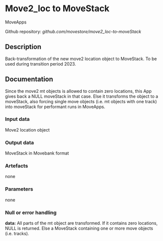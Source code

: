 # Move2_loc to MoveStack

MoveApps

Github repository: *github.com/movestore/move2_loc-to-moveStack*

## Description
Back-transformation of the new move2 location object to MoveStack. To be used during transition period 2023.

## Documentation
Since the move2 mt objects is allowed to contain zero locations, this App gives back a NULL moveStack in that case. Else it transforms the object to a moveStack, also forcing single move objects (i.e. mt objects with one track) into moveStack for performant runs in MoveApps.

### Input data
Move2 location object

### Output data
MoveStack in Movebank format

### Artefacts
none

### Parameters 
none
### Null or error handling
**data:** All parts of the mt object are transformed. If it contains zero locations, NULL is returned. Else a MoveStack containing one or more move objects (i.e. tracks).
